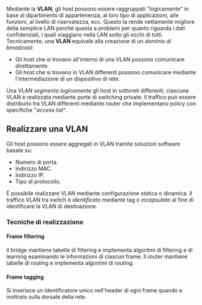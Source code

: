 Mediante la __VLAN__, gli host possono essere raggruppati "logicamente" in base al dipartimento di appartenenza, al loro tipo di applicazioni, alle funzioni, al livello di riservatezza, ecc.
Questo la rende nettamente migliore della semplice LAN perché questa a problemi per quanto riguarda i dati confidenziali, i quali viaggiano nella LAN sotto gli occhi di tutti.
Tecnicamente, una __VLAN__ equivale alla creazione di un _dominio di broadcast_:
- Gli host che si trovano all'interno di una VLAN possono comunicare direttamente.
- Gli host che si trovano in VLAN differenti possono comunicare mediante l'intermediazione di un dispositivo di rete.

Una VLAN _segmenta logicamente_ gli host in sottoreti differenti, ciascuna VLAN è realizzata mediante porte di switching private.
Il traffico può essere distribuito tra VLAN differenti mediante router che implementano policy con specifiche "_access list_".

## Realizzare una VLAN
Gli host possono essere aggregati in VLAN tramite soluzioni software basate su:
- Numero di porta.
- Indirizzo MAC.
- Indirizzo IP.
- Tipo di protocollo.

È possibile realizzare VLAN mediante configurazione statica o dinamica.
Il traffico VLAN tra switch è _identificato_ mediante tag o _incapsulato_ al fine di identificare la VLAN di destinazione.

### Tecniche di realizzazione
#### Frame filtering
Il bridge mantiene tabelle di filtering e implementa algoritmi di filtering e di learning esaminando le informazioni di ciascun frame.
Il router mantiene tabelle di routing e implementa algoritmi di routing.

#### Frame tagging
Si inserisce un identificatore unico nell'header di ogni frame quando e inoltrato sulla dorsale della rete.